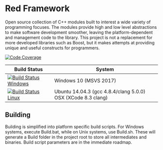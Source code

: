 # Red Framework

Open source collection of C++ modules built to interest a wide variety of programming focuses. The modules provide high and low level abstractions to make software development smoother, leaving the platform-dependent and management code to the library. This project is not a replacement for more developed libraries such as Boost, but it makes attempts at providing unique and useful constructs for programmers.

[![Code Coverage](https://codecov.io/gh/XenonicDev/Red/branch/master/graph/badge.svg)](https://codecov.io/gh/XenonicDev/Red)

| Build Status          | System         |
| ------------- | ------------------------------------------ |
| [![Build Status Windows](https://ci.appveyor.com/api/projects/status/uaoee0lwjm5qfx5t?svg=true)](https://ci.appveyor.com/project/XenonicDev/red) | Windows 10 (MSVS 2017) |
| [![Build Status Linux](https://travis-ci.org/XenonicDev/Red.svg?branch=master)](https://travis-ci.org/XenonicDev/Red) | Ubuntu 14.04.3 (gcc 4.8.4/clang 5.0.0) OSX (XCode 8.3 clang) |

## Building
Building is simplified into platform specific build scripts. For Windows systems, execute Build.bat, while on Unix systems, use Build.sh. These will generate a Build folder in the project root to store all intermediates and binaries. Build script parameters are in the immediate roadmap.

